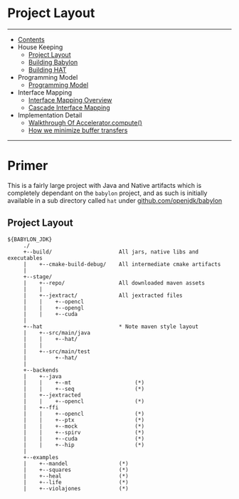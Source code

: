 
# Project Layout

----

* [Contents](hat-00.md)
* House Keeping
    * [Project Layout](hat-01-01-project-layout.md)
    * [Building Babylon](hat-01-02-building-babylon.md)
    * [Building HAT](hat-01-03-building-hat.md)
* Programming Model
    * [Programming Model](hat-03-programming-model.md)
* Interface Mapping
    * [Interface Mapping Overview](hat-04-01-interface-mapping.md)
    * [Cascade Interface Mapping](hat-04-02-cascade-interface-mapping.md)
* Implementation Detail
    * [Walkthrough Of Accelerator.compute()](hat-accelerator-compute.md)
    * [How we minimize buffer transfers](hat-minimizing-buffer-transfers.md)

---

# Primer

This is a fairly large project with Java and Native artifacts which is completely dependant
on the `babylon` project, and as such is initially available in a sub directory
called `hat` under [github.com/openjdk/babylon](https://github.com/openjdk/babylon)

## Project Layout

```
${BABYLON_JDK}
     ./
     +--build/                     All jars, native libs and executables
     |    +--cmake-build-debug/    All intermediate cmake artifacts
     |
     +--stage/
     |    +--repo/                 All downloaded maven assets
     |    |
     |    +--jextract/             All jextracted files
     |    |    +--opencl
     |    |    +--opengl
     |    |    +--cuda
     |
     +--hat                        * Note maven style layout
     |    +--src/main/java
     |    |    +--hat/
     |    |
     |    +--src/main/test
     |         +--hat/
     |
     +--backends
     |    +--java
     |    |    +--mt                    (*)
     |    |    +--seq                   (*)
     |    +--jextracted
     |    |    +--opencl                (*)
     |    +--ffi
     |    |    +--opencl                (*)
     |    |    +--ptx                   (*)
     |    |    +--mock                  (*)
     |    |    +--spirv                 (*)
     |    |    +--cuda                  (*)
     |    |    +--hip                   (*)
     |
     +--examples
     |    +--mandel                (*)
     |    +--squares               (*)
     |    +--heal                  (*)
     |    +--life                  (*)
     |    +--violajones            (*)

```
